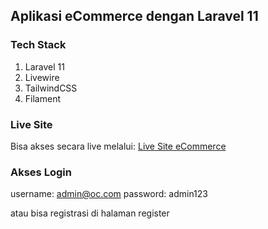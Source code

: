 ## Aplikasi eCommerce dengan Laravel 11
### Tech Stack
1. Laravel 11
2. Livewire
3. TailwindCSS
4. Filament

### Live Site
Bisa akses secara live melalui: [Live Site eCommerce](https://ecommerce.mansalman.my.id)

### Akses Login
username: admin@oc.com
password: admin123

atau bisa registrasi di halaman register